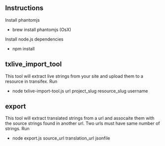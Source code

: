 Instructions
------------

Install phantomjs
- brew install phantomjs (OsX)

Install node.js dependencies
- npm install

txlive_import_tool
------------------
This tool will extract live strings from your site and upload them to a
resource in transifex.
Run
- node txlive-import-tool.js url project_slug resource_slug username

export
------------------
This tool will extract translated strings from a url and assocaite them
with the source strings found in another url. Two urls must have same number
of strings.
Run
- node export.js source_url translation_url jsonfile

